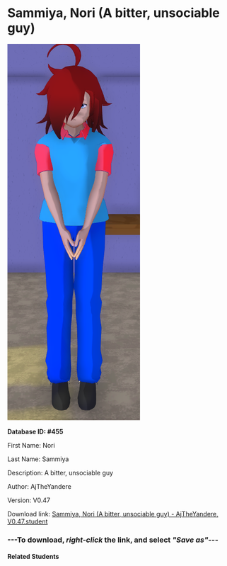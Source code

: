 # Sammiya, Nori (A bitter, unsociable guy)

<img src="Files/Sammiya, Nori (A bitter, unsociable guy).png" title="Sammiya, Nori (A bitter, unsociable guy) - AjTheYandere, V0.47">

**Database ID: #455**

First Name: Nori

Last Name: Sammiya

Description: A bitter, unsociable guy

Author: AjTheYandere

Version: V0.47

Download link: <a href="https://raw.githubusercontent.com/Arbiter1223/Daigaku-Gurashi-Custom-Students/master/Students/Files/Sammiya%2C%20Nori%20(A%20bitter%2C%20unsociable%20guy)%20-%20AjTheYandere%2C%20V0.47.student">Sammiya, Nori (A bitter, unsociable guy) - AjTheYandere, V0.47.student</a>

### ---**To download, _right-click_ the link, and select _"Save as"_**---

#### Related Students

